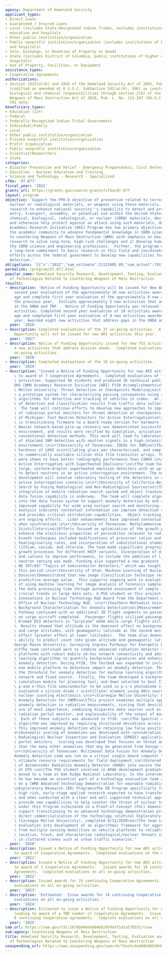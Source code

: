 ```yaml
---
agency: Department of Homeland Security
applicant_types:
- Direct Loans
- Guaranteed / Insured Loans
- Local (includes State-designated lndian Tribes, excludes institutions of higher
  education and hospitals
- Other public institution/organization
- Public nonprofit institution/organization (includes institutions of higher education
  and hospitals)
- Sale, Exchange, or Donation of Property or Goods
- State (includes District of Columbia, public institutions of higher education and
  hospitals)
- Use of Property, Facilities, or Equipment
assistance_types:
- Cooperative Agreements
authorizations:
- Section 1923(a)(6) and 1926 of the Homeland Security Act of 2002, Pub. L. No. 107-296
  (codified as amended at 6 U.S.C. SubSection 592(a)(6), 596) as constructed to include
  biological and chemical responsibilities through section 2(b) of the Countering
  Weapons of Mass Destruction Act of 2018, Pub. L. No. 115-387 (6U.S.C. Subsection
  591 note.
beneficiary_types:
- Education (13+)
- Federal
- Federally Recognized Indian Tribal Governments
- Individual/Family
- Local
- Other public institution/organization
- Private nonprofit institution/organization
- Profit organization
- Public nonprofit institution/organization
- Scientist/Researchers
- State
categories:
- Disaster Prevention and Relief - Emergency Preparedness, Civil Defense
- Education - Nuclear Education and Training
- Science and Technology - Research - Specialized
cfda: '97.077'
fiscal_year: '2022'
grants_url: https://grants.gov/search-grants?cfda=97.077
layout: program
objective: 'Support the PPD-8 objective of prevention related to terrorist acts involving
  nuclear or radiological materials, or weapons using these materials.  Support basic
  research to enhance national security''s capability to detect and prevent the illicit
  entry, transport, assembly, or potential use within the United States of unauthorized
  chemical, biological, radiological, or nuclear (CBRN) materials, devices or agents
  and otherwise help protect against an attack using such materials, devices, or agents.  The
  Academic Research Initiative (ARI) Program has two primary objectives: 1) Engage
  the academic community to advance fundamental knowledge in CBRN sciences applicable
  to countering Weapons of Mass Destruction (WMD) with emphasis on basic and applied
  research to solve long-term, high-risk challenges and 2) Develop human capital for
  the CBRN science and engineering professions.  Further, the program works to sustain
  a long-term commitment to basic research in this field and coordinates research
  efforts across the federal government to develop new capabilities for WMD threat
  detection.'
obligations: '[{"x":"2022","sam_estimate":11123805.89,"sam_actual":7917880.0,"usa_spending_actual":-2455.01},{"x":"2023","sam_estimate":7291161.0,"sam_actual":6958548.0,"usa_spending_actual":-62.56},{"x":"2024","sam_estimate":6379612.85,"sam_actual":0.0,"usa_spending_actual":-21614.18}]'
permalink: /program/97.077.html
popular_name: Homeland Security Research, Development, Testing, Evaluation and Demonstration
  of Technologies Related to Countering Weapons of Mass Destruction
results:
- description: 'Notice of Funding Opportunity will be issued for New ARI Activities:  Complete
    second year evaluation of the approximately 10 new activities awarded two years
    ago and complete first year evaluation of the approximately 8 new activities awarded
    the previous year.  Initiate approximately 5 new activities that address gaps
    in the GNDA and TNF.   Notice of Funding Opportunity was released for new ARI
    activities. Completed second year evaluation of 10 activities awarded two years
    ago and completed first year evaluation of 8 new activities awarded the previous
    year. Awarded eight new activities that address gaps in the GNDA and TNF.'
  year: '2016'
- description: Completed evaluations of the 37 on-going activities.  A Notice of Funding
    Opportunity will not be issued for new ARI activities this year.
  year: '2017'
- description: Notice of Funding Opportunity issued for new TSI activities. Initiated
    4 new activities that address mission needs.  Completed evaluations of the 26
    on-going activities.
  year: '2018'
- description: Completed evaluations of the 18 on-going activities.
  year: '2019'
- description: "Issued a Notice of Funding Opportunity for new ARI activities leading\
    \ to award of 7 Cooperative Agreements.  Completed evaluations of the 11 on-going\
    \ activities. Supported 48 students and produced 36 technical publications.\n\n\
    DHS CWMD Academic Research Initiative (ARI) FY20 Accomplishments\n\n•\tCarnegie\
    \ Mellon University: Threat Detection at Checkpoints Modeling\no\tThe team implemented\
    \ a prototype system for characterizing passing conveyances using computer vision\
    \ algorithms for detection and tracking of vehicles in video.  An initial set\
    \ of detection and classification results from traffic data collection was obtained.\
    \  The team will continue efforts to develop new approaches to improve the effectiveness\
    \ of radiation portal monitors for threat detection at checkpoints.\n\n•\tUniversity\
    \ of Michigan: Fast Neutron Detectors for Active Interrogation\no\tThe program\
    \ is transitioning firmware to a board-ready version for hardware implementation.\
    \ Neural network-based pile-up recovery was demonstrated successfully in an interrogation\
    \ environment, and results were verified by simulation, activation analysis, and\
    \ conventional detection methods. This work will lead to laboratory demonstrations\
    \ of shielded SNM detection with neutron signals in a high-intensity photon interrogation\
    \ environment.\n\n•\tUniversity of Tennessee: IDEAS for SNM\no\tThe radiation\
    \ hardness of LKH5 scintillating glass was characterized, and samples were coupled\
    \ to commercially available silicon thin film transistor arrays. These arrays\
    \ were shown to have better radiography performance than CdWO4.\n\n•\tYale University:\
    \ Active Interrogation with Superheated Emulsions:\no\tThe team has developed\
    \ large, uniform-droplet superheated emulsion detectors with an optical readout\
    \ to detect neutrons in an active interrogation environment. The next phase of\
    \ development will involve laboratory testing of the detectors in a field-representative\
    \ active interrogation scenario.\n\n•\tUniversity of California-Berkeley: Enhanced\
    \ Search by Fusing Radiological and Non-Radiological Sources\no\tThe team continued\
    \ integration of mobile radiation search system and object tracking approach into\
    \ data fusion capability is underway.  The team will complete algorithm integration\
    \ into the data fusion system to support anomaly detection by end of FY21, providing\
    \ improved capability for wide area nuclear search and monitoring.  Preliminary\
    \ analysis indicates contextual information can improve detection capabilities\
    \ and provides critical attribution capabilities.  Object tracking and data fusion\
    \ are ongoing efforts.  Lidar enhancements have improved contextual sensor data\
    \ when synchronized.\n\n•\tUniversity of Tennessee: Methylammonium Lead Halide\
    \ Scintillators\no\tEfforts focused on optimization of the growth parameters to\
    \ enhance the electronic properties of perovskites relevant to radiation sensing.\
    \ Growth techniques included modifications of precursor ratios and concentrations,\
    \ heating/cooling rates, and incorporation of substitutional elements such as\
    \ lithium, cesium, and chlorine. The team made significant progress in optimizing\
    \ growth processes for different HOIP variants. Incorporation of different anions\
    \ and cations to improve performance, to include the addition of lithium for thermal\
    \ neutron sensing was made. Funding also supported a new graduate level course,\
    \ NE 597/697 “Topics of Semiconductor Detectors,” which was taught by the PI during\
    \ this period.\n\n•\tUniversity of Utah: Machine Learning of Nuclear Forensic\
    \ Data\no\tDemonstrated that new image classification technique resulted in higher\
    \ predictive average value.  This supports ongoing work in evaluating the feasibility\
    \ of using machine learning for image analysis of forensics samples, to reduce\
    \ the data processing time through automated assessment of sample images and identifying\
    \ crucial trends in large data sets. A PhD student on this project received an\
    \ Innovations in Nuclear Technology R&D Award from the Department of Energy’s\
    \ Office of Nuclear Technology R&D. \n\n•\tSouthern Methodist University: Radiation\
    \ Background Characterization for Anomaly Detection\no\tMeasurements on the Aviation\
    \ Pathway continued with an additional 38 flight segments on passenger and 65\
    \ on cargo aircraft completed.  Passenger flights utilized passengers carrying\
    \ Kromek DS3 detectors in “airplane” mode while cargo flights utilized FEDEX shipments.\
    \  Results showed that altitude is the dominant effect on background at airline\
    \ and cargo altitudes, with geomagnetic latitude as the second most important\
    \ effect (greater effect at lower latitudes).  The team also demonstrated the\
    \ ability to predict count rate given altitude and geomagnetic latitude.\n\n•\t\
    George Mason University: Surveying Ingress Pathways for Energetic Radiation Background\n\
    o\tThe team continued work to combine advanced radiation detector systems and\
    \ platforms with robust mobile ad-hoc network connectivity and advanced machine\
    \ learning algorithms to quantify background signatures and enhance real-time\
    \ anomaly detection. During FY20, the testbed was expanded to include at least\
    \ one mobile platform to determine impact on anomaly detection. The team determined\
    \ the threshold for anomaly detection for machine learning algorithm for a fixed\
    \ network and fixed source.  Finally, the team developed a background radiation\
    \ simulation module for planning tool; and down selected to best II-VI and oxide-based\
    \ p-and n-thin film semiconductor to be used in p-i-n photodiode structure, and\
    \ evaluated a silicon diode / scintillator element using 60Co source and standard\
    \ nuclear counting electronics.\n\n•\tCarnegie Mellon University: Robust Interpretable\
    \ Anomaly Detection for CWMD\no\tThis project examines multiple approaches for\
    \ anomaly detection in radiation measurements, scoring that describes which anomalies\
    \ are of most importance, combining disparate data sources such as manifest with\
    \ radiation portal monitor, and explainability of the output of machine learning.\
    \  Each of these subjects was advanced in FY20. \no\tThe Spectral Anomaly Detection\
    \ algorithm was improved by requiring structured deviations across multiple observations.\
    \ This improved anomaly detection while retaining low false positive rates.\n\
    o\tAutomatic scoring of anomalies was developed with consideration of the Enhanced\
    \ Radiological Nuclear Inspection and Evaluation (ERNIE) application used on radiation\
    \ portal monitors.  Scoring was developed that focuses on threat anomalies rather\
    \ than the many other anomalies that may be generated from benign variations.\n\
    \n•\tUniversity of Tennessee: Multimodal Data Fusion for Anomaly Detection\no\t\
    Anomaly detection code was run on a virtual single board computer to assess the\
    \ ultimate resource requirements for field deployment.\no\tEntered final version\
    \ of Autoencoder Radiation Anomaly Detector (ARAD) into secure the code repository\
    \ at UTK.\no\tThe PhD student involved in ARAD development graduated in FY20 and\
    \ moved to a team at Oak Ridge National Laboratory. In the intervening months,\
    \ he has become an essential part of a technology evaluation team at ORNL working\
    \ on a CWMD Advanced Technology Demonstration for wearable radiation detectors.\n\
    \nExploratory Research (ER) Program\nThe ER Program specifically focused on innovative,\
    \ high risk, early-stage applied research expected to have transformational impact,\
    \ and when conducted with a clear and well supported technical approach, would\
    \ provide new capabilities to help counter the threat of nuclear terrorism.  Research\
    \ under this Program culminated in a Proof-of-Concept (PoC) demonstration, to\
    \ support transitioning to an advanced technology demonstration program or supporting\
    \ direct commercialization of the technology.\n\nFinal Exploratory Research project\
    \ (Carnegie Mellon Univeristy), completed 8/31/2020\no\tThe team completed feasibility\
    \ evaluation into development of an algorithmic framework for aggregating data\
    \ from multiple sensing modalities on vehicle platforms to reliably monitor, detect,\
    \ localize, track, and characterize radiological/nuclear threats in real time\
    \ in cluttered scenes such as urban traffic scenarios."
  year: '2020'
- description: Issued a Notice of Funding Opportunity for new ARI activities leading
    to award of Cooperative Agreements.  Completed evaluations on the on-going activities.
  year: '2021'
- description: Issued a Notice of Funding Opportunity for new ARI activities leading
    to award of 3 Cooperative Agreements.   Issued awards for 16 continuing Cooperative
    Agreements.  Completed evaluations on all on-going activities.
  year: '2022'
- description: Issued awards for 15 continuing Cooperative Agreements.  Completed
    evaluations on all on-going activities.
  year: '2023'
- description: 'Estimated:  Issue awards for 14 continuing Cooperative Agreements.  Complete
    evaluations on all on-going activities.'
  year: '2024'
- description: Estimated to issue a Notice of Funding Opportunity for new ARI activities
    leading to award of a TBD number of Cooperative Agreements.  Issue awards for
    8 continuing Cooperative agreements.  Complete evaluations on all on-going activities.
  year: '2025'
sam_url: https://sam.gov/fal/1670b046da084b82959e5f1d1a578551/view
sub-agency: Countering Weapons of Mass Destruction
title: Homeland Security Research, Development, Testing, Evaluation and Demonstration
  of Technologies Related to Countering Weapons of Mass Destruction
usaspending_url: https://www.usaspending.gov/search/?hash=3ed686465d9406dd105ac7edcefe3568
---
```

